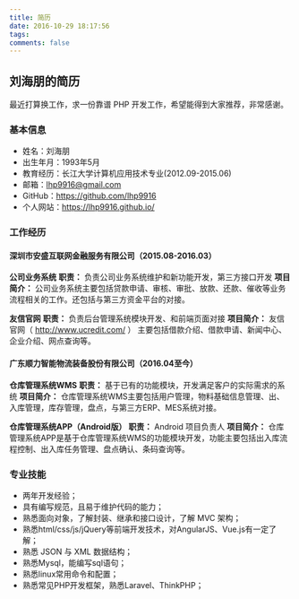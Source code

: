 ```yaml
---
title: 简历
date: 2016-10-29 18:17:56
tags:
comments: false
---
```

## 刘海朋的简历

最近打算换工作，求一份靠谱 PHP 开发工作，希望能得到大家推荐，非常感谢。

### 基本信息
* 姓名：刘海朋
* 出生年月：1993年5月
* 教育经历：长江大学计算机应用技术专业(2012.09-2015.06)
* 邮箱：lhp9916@gmail.com
* GitHub：https://github.com/lhp9916
* 个人网站：https://lhp9916.github.io/

### 工作经历

#### 深圳市安盛互联网金融服务有限公司（2015.08-2016.03）

**公司业务系统**
**职责：** 负责公司业务系统维护和新功能开发，第三方接口开发
**项目简介：** 公司业务系统主要包括贷款申请、审核、审批、放款、还款、催收等业务流程相关的工作。还包括与第三方资金平台的对接。

**友信官网**
**职责：** 负责后台管理系统模块开发、和前端页面对接
**项目简介：** 友信官网（ http://www.ucredit.com/ ） 主要包括借款介绍、借款申请、新闻中心、企业介绍、网点查询等。

#### 广东顺力智能物流装备股份有限公司（2016.04至今）

**仓库管理系统WMS**
**职责：** 基于已有的功能模块，开发满足客户的实际需求的系统
**项目简介：**  仓库管理系统WMS主要包括用户管理，物料基础信息管理、出、入库管理，库存管理，盘点，与第三方ERP、MES系统对接。

**仓库管理系统APP（Android版）**
**职责：**  Android 项目负责人
**项目简介：** 仓库管理系统APP是基于仓库管理系统WMS的功能模块开发，功能主要包括出入库流程控制、出入库任务管理、盘点确认、条码查询等。

### 专业技能
* 两年开发经验；
* 具有编写规范，且易于维护代码的能力；
* 熟悉面向对象，了解封装、继承和接口设计，了解 MVC 架构；
* 熟悉html/css/js/jQuery等前端开发技术，对AngularJS、Vue.js有一定了解；
* 熟悉 JSON 与 XML 数据结构；
* 熟悉Mysql，能编写sql语句；
* 熟悉linux常用命令和配置；
* 熟悉常见PHP开发框架，熟悉Laravel、ThinkPHP；
